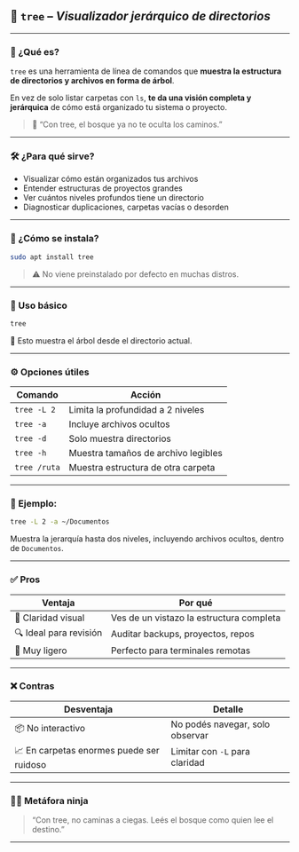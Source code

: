 ## 🌳 `tree` – *Visualizador jerárquico de directorios*

---

### 🧩 ¿Qué es?

`tree` es una herramienta de línea de comandos que **muestra la estructura de directorios y archivos en forma de árbol**.

En vez de solo listar carpetas con `ls`, **te da una visión completa y jerárquica** de cómo está organizado tu sistema o proyecto.

> 🧠 “Con tree, el bosque ya no te oculta los caminos.”
> 

---

### 🛠️ ¿Para qué sirve?

- Visualizar cómo están organizados tus archivos
- Entender estructuras de proyectos grandes
- Ver cuántos niveles profundos tiene un directorio
- Diagnosticar duplicaciones, carpetas vacías o desorden

---

### 🚀 ¿Cómo se instala?

```bash
sudo apt install tree
```

> ⚠️ No viene preinstalado por defecto en muchas distros.
> 

---

### 📂 Uso básico

```bash
tree
```

🔸 Esto muestra el árbol desde el directorio actual.

---

### ⚙️ Opciones útiles

| Comando | Acción |
| --- | --- |
| `tree -L 2` | Limita la profundidad a 2 niveles |
| `tree -a` | Incluye archivos ocultos |
| `tree -d` | Solo muestra directorios |
| `tree -h` | Muestra tamaños de archivo legibles |
| `tree /ruta` | Muestra estructura de otra carpeta |

---

### 🧩 Ejemplo:

```bash
tree -L 2 -a ~/Documentos
```

Muestra la jerarquía hasta dos niveles, incluyendo archivos ocultos, dentro de `Documentos`.

---

### ✅ Pros

| Ventaja | Por qué |
| --- | --- |
| 🧠 Claridad visual | Ves de un vistazo la estructura completa |
| 🔍 Ideal para revisión | Auditar backups, proyectos, repos |
| 🐚 Muy ligero | Perfecto para terminales remotas |

---

### ❌ Contras

| Desventaja | Detalle |
| --- | --- |
| 📦 No interactivo | No podés navegar, solo observar |
| 📈 En carpetas enormes puede ser ruidoso | Limitar con `-L` para claridad |

---

### 🧙‍♂️ Metáfora ninja

> “Con tree, no caminas a ciegas. Leés el bosque como quien lee el destino.”
> 

---
